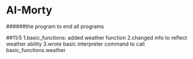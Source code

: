 # AI-Morty
######the program to end all programs

##11/5
1.basic_functions: added weather function
2.changed info to reflect weather ability
3.wrote basic interpreter command to call basic_functions.weather